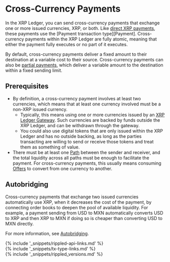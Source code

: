# Cross-Currency Payments

In the XRP Ledger, you can send cross-currency payments that exchange one or more issued currencies, XRP, or both. Like [direct XRP payments](use-simple-xrp-payments.html), these payments use the [Payment transaction type][Payment]. Cross-currency payments within the XRP Ledger are fully atomic, meaning that either the payment fully executes or no part of it executes.

By default, cross-currency payments deliver a fixed amount to their destination at a variable cost to their source. Cross-currency payments can also be [partial payments](partial-payments.html), which deliver a variable amount to the destination within a fixed sending limit.


## Prerequisites

- By definition, a cross-currency payment involves at least two currencies, which means that at least one currency involved must be a non-XRP issued currency.
    - Typically, this means using one or more currencies issued by an [XRP Ledger Gateway](become-an-xrp-ledger-gateway.html). Such currencies are backed by funds outside the XRP Ledger, and can be withdrawn through the gateway.
    - You could also use digital tokens that are only issued within the XRP Ledger and has no outside backing, as long as the parties transacting are willing to send or receive those tokens and treat them as something of value.
- There must be at least one [Path](paths.html) between the sender and receiver, and the total liquidity across all paths must be enough to facilitate the payment. For cross-currency payments, this usually means consuming [Offers](offers.html) to convert from one currency to another.


## Autobridging

Cross-currency payments that exchange two issued currencies automatically use XRP, when it decreases the cost of the payment, by connecting order books to deepen the pool of available liquidity. For example, a payment sending from USD to MXN automatically converts USD to XRP and then XRP to MXN if doing so is cheaper than converting USD to MXN directly.

For more information, see [Autobridging](autobridging.html).

<!--{# common link defs #}-->
{% include '_snippets/rippled-api-links.md' %}			
{% include '_snippets/tx-type-links.md' %}			
{% include '_snippets/rippled_versions.md' %}
